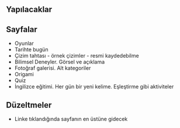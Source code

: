 ## Yapılacaklar

## Sayfalar

- Oyunlar
- Tarihte bugün
- Çizim tahtası - örnek çizimler - resmi kaydedebilme
- Bilimsel Deneyler. Görsel ve açıklama
- Fotoğraf galerisi. Alt kategoriler
- Origami
- Quiz
- İngilizce eğitimi. Her gün bir yeni kelime. Eşleştirme gibi aktiviteler

## Düzeltmeler

- Linke tıklandığında sayfanın en üstüne gidecek
